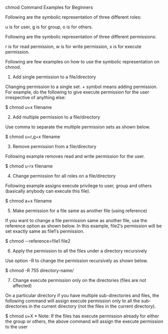 chmod Command Examples for Beginners


Following are the symbolic representation of three different roles:

 u is for user,
 g is for group,
 o is for others.

Following are the symbolic representation of three different permissions:

 r is for read permission,
 w is for write permission,
 x is for execute permission.


Following are few examples on how to use the symbolic representation on chmod.


 1. Add single permission to a file/directory

 Changing permission to a single set. + symbol means adding permission. For example, do the following to give execute permission for the user irrespective of anything else:

 $ chmod u+x filename


2. Add multiple permission to a file/directory

 Use comma to separate the multiple permission sets as shown below.

 $ chmod u+r,g+x filename


3. Remove permission from a file/directory

 Following example removes read and write permission for the user.

 $ chmod u-rx filename


4. Change permission for all roles on a file/directory

 Following example assigns execute privilege to user, group and others (basically anybody can execute this file).


  
  $ chmod a+x filename


5. Make permission for a file same as another file (using reference)

  If you want to change a file permission same as another file, use the reference option as shown below. In this example, file2′s permission will be set exactly same as file1′s permission.

  $ chmod --reference=file1 file2


6. Apply the permission to all the files under a directory recursively

  Use option -R to change the permission recursively as shown below.

  $ chmod -R 755 directory-name/


7. Change execute permission only on the directories (files are not affected)

  On a particular directory if you have multiple sub-directories and files, the following command will assign execute permission only to all the sub-directories in the current directory (not the files in the current directory).

  $ chmod u+X *
  Note: If the files has execute permission already for either the group or others, the above command will assign the execute permission to the user
